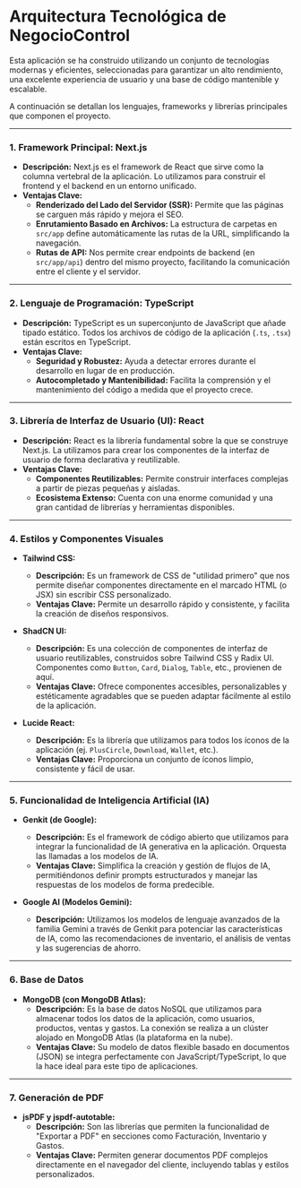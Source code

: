 # Arquitectura Tecnológica de NegocioControl

Esta aplicación se ha construido utilizando un conjunto de tecnologías modernas y eficientes, seleccionadas para garantizar un alto rendimiento, una excelente experiencia de usuario y una base de código mantenible y escalable.

A continuación se detallan los lenguajes, frameworks y librerías principales que componen el proyecto.

---

### 1. **Framework Principal: Next.js**

- **Descripción:** Next.js es el framework de React que sirve como la columna vertebral de la aplicación. Lo utilizamos para construir el frontend y el backend en un entorno unificado.
- **Ventajas Clave:**
  - **Renderizado del Lado del Servidor (SSR):** Permite que las páginas se carguen más rápido y mejora el SEO.
  - **Enrutamiento Basado en Archivos:** La estructura de carpetas en `src/app` define automáticamente las rutas de la URL, simplificando la navegación.
  - **Rutas de API:** Nos permite crear endpoints de backend (en `src/app/api`) dentro del mismo proyecto, facilitando la comunicación entre el cliente y el servidor.

---

### 2. **Lenguaje de Programación: TypeScript**

- **Descripción:** TypeScript es un superconjunto de JavaScript que añade tipado estático. Todos los archivos de código de la aplicación (`.ts`, `.tsx`) están escritos en TypeScript.
- **Ventajas Clave:**
  - **Seguridad y Robustez:** Ayuda a detectar errores durante el desarrollo en lugar de en producción.
  - **Autocompletado y Mantenibilidad:** Facilita la comprensión y el mantenimiento del código a medida que el proyecto crece.

---

### 3. **Librería de Interfaz de Usuario (UI): React**

- **Descripción:** React es la librería fundamental sobre la que se construye Next.js. La utilizamos para crear los componentes de la interfaz de usuario de forma declarativa y reutilizable.
- **Ventajas Clave:**
  - **Componentes Reutilizables:** Permite construir interfaces complejas a partir de piezas pequeñas y aisladas.
  - **Ecosistema Extenso:** Cuenta con una enorme comunidad y una gran cantidad de librerías y herramientas disponibles.

---

### 4. **Estilos y Componentes Visuales**

- **Tailwind CSS:**
  - **Descripción:** Es un framework de CSS de "utilidad primero" que nos permite diseñar componentes directamente en el marcado HTML (o JSX) sin escribir CSS personalizado.
  - **Ventajas Clave:** Permite un desarrollo rápido y consistente, y facilita la creación de diseños responsivos.

- **ShadCN UI:**
  - **Descripción:** Es una colección de componentes de interfaz de usuario reutilizables, construidos sobre Tailwind CSS y Radix UI. Componentes como `Button`, `Card`, `Dialog`, `Table`, etc., provienen de aquí.
  - **Ventajas Clave:** Ofrece componentes accesibles, personalizables y estéticamente agradables que se pueden adaptar fácilmente al estilo de la aplicación.

- **Lucide React:**
  - **Descripción:** Es la librería que utilizamos para todos los íconos de la aplicación (ej. `PlusCircle`, `Download`, `Wallet`, etc.).
  - **Ventajas Clave:** Proporciona un conjunto de íconos limpio, consistente y fácil de usar.

---

### 5. **Funcionalidad de Inteligencia Artificial (IA)**

- **Genkit (de Google):**
  - **Descripción:** Es el framework de código abierto que utilizamos para integrar la funcionalidad de IA generativa en la aplicación. Orquesta las llamadas a los modelos de IA.
  - **Ventajas Clave:** Simplifica la creación y gestión de flujos de IA, permitiéndonos definir prompts estructurados y manejar las respuestas de los modelos de forma predecible.

- **Google AI (Modelos Gemini):**
  - **Descripción:** Utilizamos los modelos de lenguaje avanzados de la familia Gemini a través de Genkit para potenciar las características de IA, como las recomendaciones de inventario, el análisis de ventas y las sugerencias de ahorro.

---

### 6. **Base de Datos**

- **MongoDB (con MongoDB Atlas):**
  - **Descripción:** Es la base de datos NoSQL que utilizamos para almacenar todos los datos de la aplicación, como usuarios, productos, ventas y gastos. La conexión se realiza a un clúster alojado en MongoDB Atlas (la plataforma en la nube).
  - **Ventajas Clave:** Su modelo de datos flexible basado en documentos (JSON) se integra perfectamente con JavaScript/TypeScript, lo que la hace ideal para este tipo de aplicaciones.

---

### 7. **Generación de PDF**

- **jsPDF y jspdf-autotable:**
  - **Descripción:** Son las librerías que permiten la funcionalidad de "Exportar a PDF" en secciones como Facturación, Inventario y Gastos.
  - **Ventajas Clave:** Permiten generar documentos PDF complejos directamente en el navegador del cliente, incluyendo tablas y estilos personalizados.
